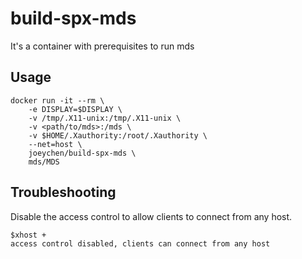 # build-spx-mds

It's a container with prerequisites to run mds

## Usage
```
docker run -it --rm \
    -e DISPLAY=$DISPLAY \
    -v /tmp/.X11-unix:/tmp/.X11-unix \
    -v <path/to/mds>:/mds \
    -v $HOME/.Xauthority:/root/.Xauthority \
    --net=host \
    joeychen/build-spx-mds \
    mds/MDS
```

## Troubleshooting 
Disable the access control to allow clients to connect from any host.
```
$xhost +
access control disabled, clients can connect from any host
```
